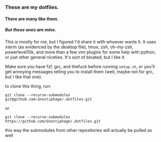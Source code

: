 ### These are my dotfiles.
#### There are many like them.
##### But these ones are mine.
This is mostly for me, but I figured I'd share it with whoever wants it. It uses xterm (as evidenced by the desktop file), tmux, zsh, oh-my-zsh, powerlevel10k, and more than a few vim plugins for some help with python, or just other general niceties. It's sort of bloated, but I like it.

Make sure you have fzf, grc, and thefuck before running `setup.sh`, or you'll get annoying messages telling you to install them (well, maybe not for grc, but I like that one).

to clone this thing, run:

`git clone --recurse-submodules git@github.com:Gnostiphage/.dotfiles.git`

or

`git clone --recurse-submodules https://github.com/Gnostiphage/.dotfiles.git`

this way the submodules from other repositories will actually be pulled as well
